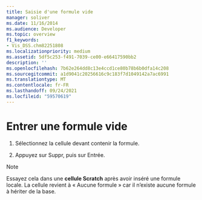```yaml
---
title: Saisie d'une formule vide
manager: soliver
ms.date: 11/16/2014
ms.audience: Developer
ms.topic: overview
f1_keywords:
- Vis_DSS.chm82251808
ms.localizationpriority: medium
ms.assetid: 5df5c253-f491-7039-ce00-e66417590bb2
description: ''
ms.openlocfilehash: 7b62e264dd8c13e4ccd1ce80b78b6b0dfa14c208
ms.sourcegitcommit: a1d9041c20256616c9c183f7d1049142a7ac6991
ms.translationtype: MT
ms.contentlocale: fr-FR
ms.lasthandoff: 09/24/2021
ms.locfileid: "59570619"
---
```

# <a name="enter-an-empty-formula"></a>Entrer une formule vide

1. Sélectionnez la cellule devant contenir la formule.
    
2. Appuyez sur Suppr, puis sur Entrée.
    
> [!NOTE]
> Essayez cela dans une **cellule Scratch** après avoir inséré une formule locale. La cellule revient à « Aucune formule » car il n’existe aucune formule à hériter de la base. 
  

